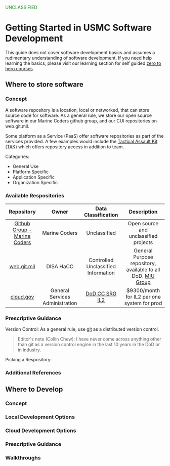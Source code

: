 <p style="color:#228B22">UNCLASSIFIED</p>

<!--- USMC Developer Guide --->
# Getting Started in USMC Software Development

This guide does not cover software development basics and assumes a rudimentary understanding of software development. If you need help learning the basics, please visit our learning section for self guided [zero to hero courses](learn.md).

<!--- Where to store software --->
## Where to store software

### Concept

A software repository is a location, local or networked, that can store source code for software. As a general rule, we store our open source software in our Marine Coders github group, and our CUI repositories on web.git.mil.

Some platform as a Service (PaaS) offer software repositories as part of the services provided. A few examples would include the [Tactical Assault Kit (TAK)](https://tak.gov/) which offers repository access in addition to team.

Categories:

- General Use
- Platform Specific
- Application Specific
- Organization Specific

### Available Respositories

| Repository | Owner | Data Classification  | Description |
|:----------:|:-----:|:--------------:|:-----------:|
| [Github Group - Marine Coders](https://github.com/marinecoders/)  | Marine Coders | Unclassified | Open source and unclassified projects  |
| [web.git.mil](https://web.git.mil)  | DISA HaCC | Controlled Unclassified Information | General Purpose repository, available to all DoD. [MIU Group](https://web.git.mil/USG/DOD/USMC/MFR/MIU)  |
| [cloud.gov](https://cloud.gov/docs/ops/repos/) | General Services Administration | [DoD CC SRG IL2](https://cloud.gov/docs/overview/portfolio-analysis/) | $9300/month for IL2 per one system for prod |
 
### Prescriptive Guidance

Version Control: As a general rule, use [git](https://git-scm.com/) as a distributed version control. 

> Editor's note (Collin Chew): I have never come across anything other than git as a version control engine in the last 10 years in the DoD or in industry. 

Picking a Respository:




### Additional References

<!--- Where to Develop --->
## Where to Develop

### Concept

### Local Development Options

### Cloud Development Options

### Prescriptive Guidance

### Walkthroughs





